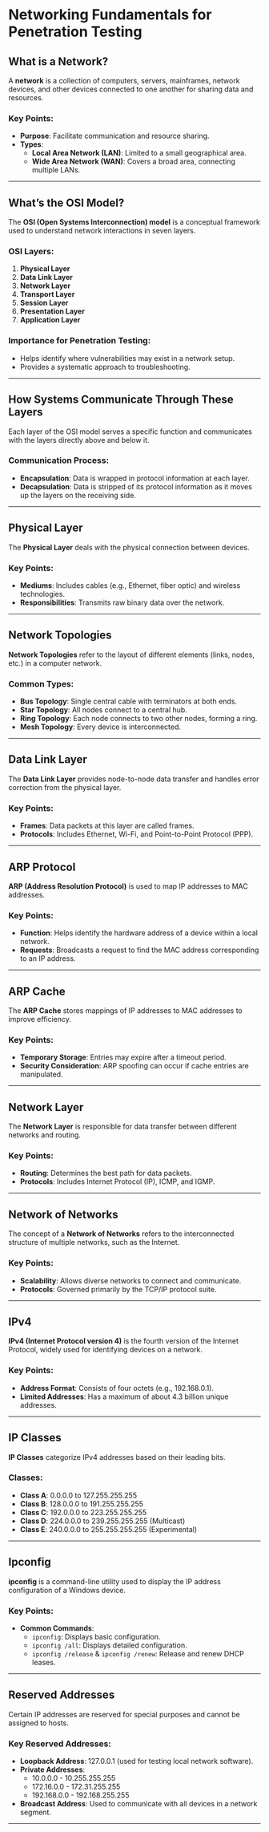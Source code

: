 # Networking Fundamentals for Penetration Testing

## What is a Network?
A **network** is a collection of computers, servers, mainframes, network devices, and other devices connected to one another for sharing data and resources. 

### Key Points:
- **Purpose**: Facilitate communication and resource sharing.
- **Types**:
  - **Local Area Network (LAN)**: Limited to a small geographical area.
  - **Wide Area Network (WAN)**: Covers a broad area, connecting multiple LANs.

---

## What’s the OSI Model?
The **OSI (Open Systems Interconnection) model** is a conceptual framework used to understand network interactions in seven layers.

### OSI Layers:
1. **Physical Layer**
2. **Data Link Layer**
3. **Network Layer**
4. **Transport Layer**
5. **Session Layer**
6. **Presentation Layer**
7. **Application Layer**

### Importance for Penetration Testing:
- Helps identify where vulnerabilities may exist in a network setup.
- Provides a systematic approach to troubleshooting.

---

## How Systems Communicate Through These Layers
Each layer of the OSI model serves a specific function and communicates with the layers directly above and below it.

### Communication Process:
- **Encapsulation**: Data is wrapped in protocol information at each layer.
- **Decapsulation**: Data is stripped of its protocol information as it moves up the layers on the receiving side.

---

## Physical Layer
The **Physical Layer** deals with the physical connection between devices.

### Key Points:
- **Mediums**: Includes cables (e.g., Ethernet, fiber optic) and wireless technologies.
- **Responsibilities**: Transmits raw binary data over the network.

---

## Network Topologies
**Network Topologies** refer to the layout of different elements (links, nodes, etc.) in a computer network.

### Common Types:
- **Bus Topology**: Single central cable with terminators at both ends.
- **Star Topology**: All nodes connect to a central hub.
- **Ring Topology**: Each node connects to two other nodes, forming a ring.
- **Mesh Topology**: Every device is interconnected.

---

## Data Link Layer
The **Data Link Layer** provides node-to-node data transfer and handles error correction from the physical layer.

### Key Points:
- **Frames**: Data packets at this layer are called frames.
- **Protocols**: Includes Ethernet, Wi-Fi, and Point-to-Point Protocol (PPP).

---

## ARP Protocol
**ARP (Address Resolution Protocol)** is used to map IP addresses to MAC addresses.

### Key Points:
- **Function**: Helps identify the hardware address of a device within a local network.
- **Requests**: Broadcasts a request to find the MAC address corresponding to an IP address.

---

## ARP Cache
The **ARP Cache** stores mappings of IP addresses to MAC addresses to improve efficiency.

### Key Points:
- **Temporary Storage**: Entries may expire after a timeout period.
- **Security Consideration**: ARP spoofing can occur if cache entries are manipulated.

---

## Network Layer
The **Network Layer** is responsible for data transfer between different networks and routing.

### Key Points:
- **Routing**: Determines the best path for data packets.
- **Protocols**: Includes Internet Protocol (IP), ICMP, and IGMP.

---

## Network of Networks
The concept of a **Network of Networks** refers to the interconnected structure of multiple networks, such as the Internet.

### Key Points:
- **Scalability**: Allows diverse networks to connect and communicate.
- **Protocols**: Governed primarily by the TCP/IP protocol suite.

---

## IPv4
**IPv4 (Internet Protocol version 4)** is the fourth version of the Internet Protocol, widely used for identifying devices on a network.

### Key Points:
- **Address Format**: Consists of four octets (e.g., 192.168.0.1).
- **Limited Addresses**: Has a maximum of about 4.3 billion unique addresses.

---

## IP Classes
**IP Classes** categorize IPv4 addresses based on their leading bits.

### Classes:
- **Class A**: 0.0.0.0 to 127.255.255.255
- **Class B**: 128.0.0.0 to 191.255.255.255
- **Class C**: 192.0.0.0 to 223.255.255.255
- **Class D**: 224.0.0.0 to 239.255.255.255 (Multicast)
- **Class E**: 240.0.0.0 to 255.255.255.255 (Experimental)

---

## Ipconfig
**ipconfig** is a command-line utility used to display the IP address configuration of a Windows device.

### Key Points:
- **Common Commands**:
  - `ipconfig`: Displays basic configuration.
  - `ipconfig /all`: Displays detailed configuration.
  - `ipconfig /release` & `ipconfig /renew`: Release and renew DHCP leases.

---

## Reserved Addresses
Certain IP addresses are reserved for special purposes and cannot be assigned to hosts.

### Key Reserved Addresses:
- **Loopback Address**: 127.0.0.1 (used for testing local network software).
- **Private Addresses**: 
  - 10.0.0.0 - 10.255.255.255
  - 172.16.0.0 - 172.31.255.255
  - 192.168.0.0 - 192.168.255.255
- **Broadcast Address**: Used to communicate with all devices in a network segment.

---
